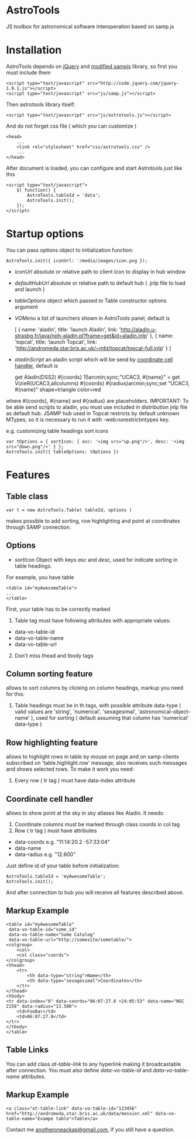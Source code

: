 AstroTools
==========

JS toolbox for astronomical software interoperation based on samp.js

Installation
============

AstroTools depends on [jQuery](http://jquery.com) and [modified sampjs](https://github.com/AnotherOneAckap/sampjs) library, so first you must include them

	<script type="text/javascript" src="http://code.jquery.com/jquery-1.9.1.js"></script>
	<script type="text/javascript" src="js/samp.js"></script>

Then astrotools library itself:

	<script type="text/javascript" src="js/astrotools.js"></script>

And do not forget css file ( which you can customize )

	<head>
		...
		<link rel="stylesheet" href="css/astrotools.css" />
		...
	</head>

After document is loaded, you can configure and start Astrotools just like this

	<script type="text/javascript">
		$( function() {
			AstroTools.tableId = 'data';
			AstroTools.init();
		});
	</script>


Startup options
===============

You can pass options object to initialization function:

	AstroTools.init({ iconUrl: '/media/images/icon.png });

+ _iconUrl_ absolute or relative path to client icon to display in hub window
+ _defaultHubUrl_ absolute or relative path to default hub ( .jnlp file to load and launch )
+ _tableOptions_  object which passed to Table constructor options argument 
+ _VOMenu_  a list of launchers shown in AstroTools panel, default is

	[
    { name: 'aladin', title: 'launch Aladin', link: 'http://aladin.u-strasbg.fr/java/nph-aladin.pl?frame=get&id=aladin.jnlp' },
    { name: 'topcat', title: 'launch Topcat', link: 'http://andromeda.star.bris.ac.uk/~mbt/topcat/topcat-full.jnlp' }
	]

+ _aladinScript_  an aladin script which will be send by [coordinate cell handler](#coordinate-cell-handler), default is


	get Aladin(DSS2) #{coords} 15arcmin;sync;"UCAC3, #{name}" = get VizieR(UCAC3,allcolumns) #{coords} #{radius}arcmin;sync;set "UCAC3, #{name}" shape=triangle color=red

where #{coords}, #{name} and #{radius} are placeholders. IMPORTANT: To be able send scripts to aladin, you must use included in distribution jnlp file as default hub. JSAMP hub used in Topcat restricts by default unknown MTypes, so it is necessary to run it with -web:norestrictmtypes key.

e.g. customizing table headings sort icons

	var tOptions = { sortIcon: { asc: '<img src="up.png"/>', desc: '<img src="down.png"/>' } };
	AstroTools.init({ tableOptions: tOptions })


Features
========

Table class
-----------

	var t = new AstroTools.Table( tableId, options )

makes possible to add sorting, row highlighting and point at coordinates through SAMP connection.

Options
-------

+ _sortIcon_ Object with keys _asc_ and _desc_, used for indicate sorting in table headings.

For example, you have table

	<table id="myAwesomeTable">
	...
	</table>

First, your table has to be correctly marked

1. Table tag must have following attributes with appropriate values:
+ data-vo-table-id
+ data-vo-table-name
+ data-vo-table-url

2. Don't miss thead and tbody tags

Column sorting feature
----------------------

allows to sort columns by clicking on column headings, markup you need for this:

1. Table headings must be in th tags, with possible attribute data-type ( valid values are 'string', 'numerical', 'sexagesimal', 'astronomical-object-name' ), used for sorting ( default assuming that column has 'numerical' data-type )

Row highlighting feature
------------------------

allows to highlight rows in table by mouse on page and on samp-clients subscribed on 'table.highlight.row' message,
also receives such messages and shows selected rows.
To make it work you need:

1. Every row ( tr tag ) must have data-index attribute

<a name="coordinate-cell-handler" href="#coordinate-cell-handler"></a>

Coordinate cell handler
-----------------------

allows to show point at the sky in sky atlases like Aladin.
It needs:

1. Coordinate columns must be marked through class coords in col tag
2. Row ( tr tag ) must have attributes
+ data-coords e.g. "11:14:20.2 -57:33:04"
+ data-name
+ data-radius e.g. "12.600"

Just define id of your table before initialization:

	AstroTools.tableId = 'myAwesomeTable';
	AstroTools.init();

And after connection to hub you will receive all features described above.

Markup Example
--------------

	<table id="myAwesomeTable"
	 data-vo-table-id="some_id"
	 data-vo-table-name="Some Catalog"
	 data-vo-table-url="http://somesite/sometable/">
	<colgroup>
		<col>
		<col class="coords">
	</colgroup>
	<thead>
		<tr>
			<th data-type="string">Name</th>
			<th data-type="sexagesimal">Coordinates</th>
		</tr>
	</thead>
	<tbody>
	<tr data-index="0" data-coords="06:07:27.8 +24:05:53" data-name="NGC 2158" data-radius="13.500">
		<td>FooBar</td>
		<td>06:07:27.8</td>
	</tr>
	</tbody>
	</table>

Table Links
-----------

You can add class _at-table-link_ to any hyperlink making it broadcastable after connection.
You must also define _data-vo-table-id_ and _data-vo-table-name_ attributes.

Markup Example
-------------- 

	<a class="at-table-link" data-vo-table-id="123456" href="http://andromeda.star.bris.ac.uk/data/messier.xml" data-vo-table-name="Exampe table">Table</a>

Contact me anotheroneackap@gmail.com, if you still have a question.
